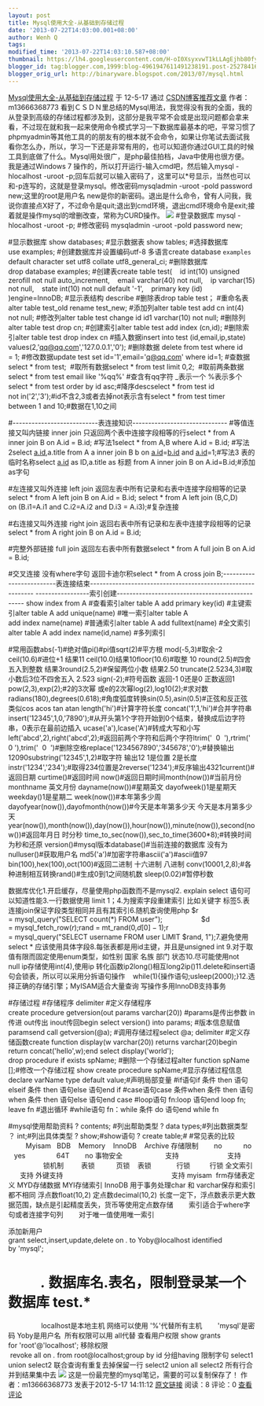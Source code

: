 ```yaml
---
layout: post
title: Mysql使用大全-从基础到存储过程
date: '2013-07-22T14:03:00.001+08:00'
author: Wenh Q
tags:
modified_time: '2013-07-22T14:03:10.587+08:00'
thumbnail: https://lh4.googleusercontent.com/H-oI0XsyxvwT1kLLAgEjhb80fyWfmhaP4knvALX-Jgho5s3Pl8xnu051zF61YwlpQsIRYRG4EwpHqG2AVNiPlbGM8y9ZO-uTqgXwwE3SZcFh7qIYS90=s72-c
blogger_id: tag:blogger.com,1999:blog-4961947611491238191.post-2527841698430486393
blogger_orig_url: http://binaryware.blogspot.com/2013/07/mysql.html
---
```

[
Mysql使用大全-从基础到存储过程](http://blog.csdn.net/m13666368773/article/details/7576210)
于 12-5-17 通过
[CSDN博客推荐文章](http://blog.csdn.net/) 作者：m13666368773
看到ＣＳＤＮ里总结的Mysql用法，我觉得没有我的全面，我的从登录到高级的存储过程都涉及到，这部分是我平常不会或是出现问题都会拿来看，不过现在就和我一起来使用命令模式学习一下数据库最基本的吧，平常习惯了phpmyadmin等其他工具的的朋友有的根本就不会命令，如果让你笔试去面试我看你怎么办，所以，学习一下还是非常有用的，也可以知道你通过GUI工具的时候工具到底做了什么。Mysql用处很广，是php最佳拍档，Java中使用也很方便。
我是通过Windows 7 操作的，所以打开运行-输入cmd吧，然后输入mysql
-hlocalhost -uroot
-p;回车后就可以输入密码了，这里可以*号显示，当然也可以和-p连写的，这就是登录mysql。修改密码mysqladmin
-uroot -pold password new;这里的root是用户名
new是你的新密码。退出是什么命令，曾有人问我，我说你直接点X好了，不过命令是quit;退出到cmd环境，退出cmd环境命令是exit;接着就是操作mysql的增删改查，常称为CURD操作。
![](https://lh4.googleusercontent.com/H-oI0XsyxvwT1kLLAgEjhb80fyWfmhaP4knvALX-Jgho5s3Pl8xnu051zF61YwlpQsIRYRG4EwpHqG2AVNiPlbGM8y9ZO-uTqgXwwE3SZcFh7qIYS90)
#登录数据库
mysql -hlocalhost -uroot -p;
#修改密码
mysqladmin -uroot -pold password new;


#显示数据库
show databases;
#显示数据表
show tables;
#选择数据库use examples;
#创建数据库并设置编码utf-8 多语言create database `examples`
default character set utf8 collate utf8_general_ci;
#删除数据库drop database examples;
#创建表create table test(
    id int(10) unsigned zerofill not null auto_increment,
    email varchar(40) not null,
    ip varchar(15) not null,
    state int(10) not null default '-1',
    primary key (id)
)engine=InnoDB;
#显示表结构
describe
#删除表drop table test；
#重命名表alter table test_old rename test_new;
#添加列alter table test add cn int(4) not null;
#修改列alter table test change id id1 varchar(10) not null;
#删除列 alter table test drop cn;
#创建索引alter table test add index (cn,id);
#删除索引alter table test drop index cn
#插入数据insert into test (id,email,ip,state)
values(2,'[qq@qq.com](mailto:qq@qq.com)','127.0.0.1','0');
#删除数据 delete from test where id = 1;
#修改数据update test
set id='1',email='[q@qq.com](mailto:q@qq.com)' where id=1;
#查数据select * from test;  #取所有数据select * from test limit 0,2;
 #取前两条数据 select * from test email like '%qq%' #查含有qq字符
_表示一个 %表示多个select * from test order by id
asc;#降序descselect * from test id
not in('2','3');#id不含2,3或者去掉not表示含有select * from test timer
between 1 and 10;#数据在1,10之间

#---------------------------表连接知识------------------------------
#等值连接又叫内链接
inner join 只返回两个表中连接字段相等的行select * from A inner join B
on A.id = B.id; #写法1select * from A,B where A.id = B.id;
#写法2select [a.id](http://a.id/),a.title from A a inner join B b
on [a.id](http://a.id/)=[b.id](http://b.id/) and [a.id](http://a.id/)=1;#写法3
表的临时名称select [a.id](http://a.id/) as ID,a.title as 标题 from A
inner join B on A.id=B.id;#添加as字句

#左连接又叫外连接
left join 返回左表中所有记录和右表中连接字段相等的记录select * from A
left join B on A.id = B.id;
select * from A left join (B,C,D) on (B.i1=A.i1 and C.i2=A.i2 and D.i3
= A.i3);#复杂连接

#右连接又叫外连接
right join 返回右表中所有记录和左表中连接字段相等的记录select * from A
right join B on A.id = B.id;

#完整外部链接 full join 返回左右表中所有数据select * from A
full join B on A.id = B.id;

#交叉连接 没有where字句 返回卡迪尔积select * from A
cross join B;-------------------------表连接结束------------------------------------------------------------
-----------------索引创建------------------------------------------------
show index from A #查看索引alter table A add primary key(id)
#主键索引alter table A add unique(name) #唯一索引alter table A
add index name(name) #普通索引alter table A add fulltext(name)
#全文索引alter table A add index name(id,name) #多列索引

#常用函数abs(-1)#绝对值pi()#pi值sqrt(2)#平方根
mod(-5,3)#取余-2
ceil(10.6)#进位+1 结果11 ceil(10.0)结果10floor(10.6)#取整 10
round(2.5)#四舍五入到整数 结果3round(2.5,2)#保留两位小数 结果2.50
truncate(2.5234,3)#取小数后3位不四舍五入 2.523
sign(-2);#符号函数 返回-1 0还是0 正数返回1
pow(2,3),exp(2);#2的3次幂
或e的2次幂log(2),log10(2);#求对数radians(180),degrees(0.618);#角度弧度转换sin(0.5),asin(0.5)#正弦和反正弦
类似cos acos tan atan
length('hi')#计算字符长度
concat('1',1,'hi')#合并字符串insert('12345',1,0,'7890');#从开头第1个字符开始到0个结束，替换成后边字符串，0表示在最前边插入
ucase('a'),lcase('A')#转成大写和小写left('abcd',2),right('abcd',2);#返回前两个字符和后两个字符ltrim('
 0  '),rtrim(' 0 '),trim('  0
 ')#删除空格replace('1234567890','345678','0');#替换输出12090substring('12345',1,2)#取字符
输出12 1是位置 2是长度
instr('1234','234');#取得234位置是2reverse('1234');#反序输出4321current()#返回日期
curtime()#返回时间
now()#返回日期时间month(now())#当前月份 monthname 英文月份
dayname(now())#星期英文 dayofweek()1是星期天 weekday()1是星期二
week(now())#本年第多少周
dayofyear(now()),dayofmonth(now())#今天是本年第多少天
今天是本月第多少天year(now()),month(now()),day(now()),hour(now()),minute(now()),second(now())#返回年月日
时分秒
time_to_sec(now()),sec_to_time(3600*8);#转换时间为秒和还原
version()#mysql版本database()#当前连接的数据库
没有为nulluser()#获取用户名
md5('a')#加密字符串ascii('a')#ascii值97
bin(100),hex(100),oct(100)#返回二进制 十六进制 八进制
conv(10001,2,8);#各种进制相互转换rand()#生成0到1之间随机数
sleep(0.02)#暂停秒数

数据库优化1.开启缓存，尽量使用php函数而不是mysql2. explain
select 语句可以知道性能3.一行数据使用 limit 1；4.为搜索字段重建索引
比如关键字 标签5.表连接join保证字段类型相同并且有其索引6.随机查询使用php
$r = mysql_query("SELECT count(*) FROM user");
                    $d = mysql_fetch_row($r);
                    $rand = mt_rand(0,$d[0] - 1);
                    $r = mysql_query("SELECT username FROM user LIMIT
$rand, 1");7.避免使用select
* 应该使用具体字段8.每张表都是用id主键，并且是unsigned int
9.对于取值有限而固定使用enum类型，如性别 国家 名族 部门
状态10.尽可能使用not null ip存储使用int(4),使用ip
转化函数ip2long()相互long2ip()11.delete和insert语句会锁表，所以可以采用分拆语句操作
  
 while(1){操作语句;usleep(2000);}12.选择正确的存储引擎；MyISAM适合大量查询
写操作多用InnoDB支持事务

#存储过程
#存储程序
delimiter #定义存储程序create procedure getversion(out params
varchar(20)) #params是传出参数 in传进 out传出 inout传回begin
select version() into params; #版本信息赋值paramsend
call getversion(@a); #调用存储过程select @a;
delimiter #定义存储函数create function display(w varchar(20))
returns varchar(20)begin
return concat('hello',w);end
select display('world');
drop procedure if exists spName; #删除一个存储过程alter function spName
[];#修改一个存储过程
show create procedure spName;#显示存储过程信息declare varName type
default value;#声明局部变量
#if语句if 条件 then 语句
elseif 条件 then 语句else 语句end if
#case语句case 条件when 条件 then 语句when 条件
then 语句else 语句end case
#loop语句
fn:loop
语句end loop fn;
leave fn #退出循环
#while语句
fn：while 条件 do
语句end while fn


#mysql使用帮助资料
? contents; #列出帮助类型
? data types;#列出数据类型
？ int;#列出具体类型
? show;#show语句
? create table;#
#常见表的比较
                    Myisam   BDB    Memory    InnoDB    Archive
存储限制        no           no      yes                64T        no
事物安全                      支持                         支持        
               
锁机制         表锁           页锁    表锁             行锁        
 行锁
全文索引       支持
外键支持                                                        支持
myisam  frm存储表定义 MYD存储数据 MYI存储索引
InnoDB 用于事务处理char 和 varchar保存和索引都不相同
浮点数float(10,2) 定点数decimal(10,2)
长度一定下，浮点数表示更大数据范围，缺点是引起精度丢失，货币等使用定点数存储
        索引适合于where字句或者连接字句列
        对于唯一值使用唯一索引

添加新用户
grant select,insert,update,delete on *.* to Yoby@localhost identified
by 'mysql';
#           *.* 数据库名.表名，限制登录某一个数据库 test.*         
                 localhost是本地主机 网络可以使用 '%'代替所有主机      
 'mysql'是密码 Yoby是用户名  所有权限可以用 all代替
查看用户权限 show grants for 'root'@'localhost';
移除权限  revoke all on *.* from root@localhost;group by id
分组having 限制字句
select1 union select2 联合查询有重复去掉保留一行
select2 union all select2 所有行合并到结果集中去
![](https://lh4.googleusercontent.com/H-oI0XsyxvwT1kLLAgEjhb80fyWfmhaP4knvALX-Jgho5s3Pl8xnu051zF61YwlpQsIRYRG4EwpHqG2AVNiPlbGM8y9ZO-uTqgXwwE3SZcFh7qIYS90)
这是一份最完整的mysql笔记，需要的可以复制保存了！
作者：m13666368773 发表于2012-5-17 14:11:12
[原文链接](http://blog.csdn.net/m13666368773/article/details/7576210)
阅读：8 评论：0
[查看评论](http://blog.csdn.net/m13666368773/article/details/7576210#comments)
